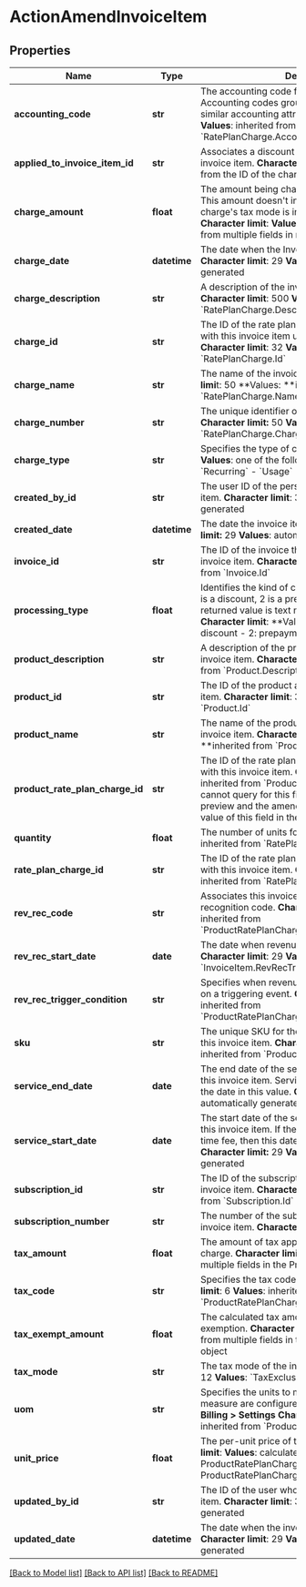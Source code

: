 # ActionAmendInvoiceItem

## Properties
Name | Type | Description | Notes
------------ | ------------- | ------------- | -------------
**accounting_code** | **str** |  The accounting code for the item&#39;s charge. Accounting codes group transactions that contain similar accounting attributes.   **Character limit**: 100  **Values**: inherited from &#x60;RatePlanCharge.AccountingCode&#x60;  | [optional] 
**applied_to_invoice_item_id** | **str** |  Associates a discount invoice item to a specific invoice item.   **Character limit**: 32  **Values**: inherited from the ID of the charge that a discount applies to  | [optional] 
**charge_amount** | **float** |  The amount being charged for the invoice item. This amount doesn&#39;t include taxes regardless if the charge&#39;s tax mode is inclusive or exclusive.   **Character limit**:  **Values**: automatically calculated from multiple fields in multiple objects  | [optional] 
**charge_date** | **datetime** |  The date when the Invoice Item is created .   **Character limit**: 29  **Values**: automatically generated  | [optional] 
**charge_description** | **str** |  A description of the invoice item&#39;s charge.   **Character limit**: 500  **Values**: inherited from &#x60;RatePlanCharge.Description&#x60;  | [optional] 
**charge_id** | **str** |  The ID of the rate plan charge that is associated with this invoice item upon object creation.   **Character limit**: 32  **Values**: inherited from &#x60;RatePlanCharge.Id&#x60;  | [optional] 
**charge_name** | **str** |  The name of the invoice item&#39;s charge. **Character limi**t: 50  **Values: **inherited from &#x60;RatePlanCharge.Name&#x60;  | [optional] 
**charge_number** | **str** |  The unique identifier of the invoice item&#39;s charge.   **Character limit:** 50  **Values:** inherited from &#x60;RatePlanCharge.ChargeNumber&#x60;  | [optional] 
**charge_type** | **str** |  Specifies the type of charge.   **Character limit**: 9  **Values**: one of the following:  - &#x60;OneTime&#x60; - &#x60;Recurring&#x60; - &#x60;Usage&#x60;  | [optional] 
**created_by_id** | **str** |  The user ID of the person who created the invoice item.   **Character limit**: 32  **Values**: automatically generated  | [optional] 
**created_date** | **datetime** |  The date the invoice item was created.   **Character limit:** 29  **Values**: automatically generated  | [optional] 
**invoice_id** | **str** |  The ID of the invoice that&#39;s associated with this invoice item.   **Character limit**: 32  **Values**: inherited from &#x60;Invoice.Id&#x60;  | [optional] 
**processing_type** | **float** |  Identifies the kind of charge where 0 is a charge, 1 is a discount, 2 is a prepayment, and 3 is a tax. The returned value is text not decimal on data sources.   **Character limit**:  **Values: **  - 0: charge - 1: discount - 2: prepayment - 3: tax  | [optional] 
**product_description** | **str** |  A description of the product associated with this invoice item.   **Character limit**: 500  **Values**: inherited from &#x60;Product.Description&#x60;  | [optional] 
**product_id** | **str** |  The ID of the product associated with this invoice item.   **Character limit**: 32  **Values**: inherited from &#x60;Product.Id&#x60;  | [optional] 
**product_name** | **str** |  The name of the product associated with this invoice item.   **Character limit**: 255  **Values: **inherited from &#x60;Product.Name&#x60;  | [optional] 
**product_rate_plan_charge_id** | **str** |  The ID of the rate plan charge that&#39;s associated with this invoice item.   **Character limit**: 32  **Values**: inherited from &#x60;ProductRatePlanCharge.Id&#x60; You cannot query for this field. Only the subscribe preview and the amend preview calls will return the value of this field in the response. | [optional] 
**quantity** | **float** |  The number of units for this invoice item.   **Values**: inherited from &#x60;RatePlanCharge.Quantity&#x60;  | [optional] 
**rate_plan_charge_id** | **str** |  The ID of the rate plan charge that&#39;s associated with this invoice item.   **Character limit**: 32  **Values**: inherited from &#x60;RatePlanCharge.Id&#x60;  | [optional] 
**rev_rec_code** | **str** |  Associates this invoice item with a specific revenue recognition code.   **Character limit**: 32  **Values**: inherited from &#x60;ProductRatePlanCharge.RevRecCode&#x60;  | [optional] 
**rev_rec_start_date** | **date** |  The date when revenue recognition is triggered.   **Character limit**: 29  **Values**: generated from &#x60;InvoiceItem.RevRecTriggerCondition&#x60;  | [optional] 
**rev_rec_trigger_condition** | **str** |  Specifies when revenue recognition begins based on a triggering event.   **Character limit**:  **Values**: inherited from &#x60;ProductRatePlanCharge&#x60;.&#x60;RevRecTriggerCondition&#x60;  | [optional] 
**sku** | **str** |  The unique SKU for the product associated with this invoice item.   **Character limit**: 255  **Values**: inherited from &#x60;Product.SKU&#x60;  | [optional] 
**service_end_date** | **date** |  The end date of the service period associated with this invoice item. Service ends one second before the date in this value.   **Character limit**: 29  **Values**: automatically generated  | [optional] 
**service_start_date** | **date** |  The start date of the service period associated with this invoice item. If the associated charge is a one-time fee, then this date is the date of that charge.   **Character limit:** 29  **Values**: automatically generated  | [optional] 
**subscription_id** | **str** |  The ID of the subscription associated with the invoice item.   **Character limit**: 32  **Values**: inherited from &#x60;Subscription.Id&#x60;  | [optional] 
**subscription_number** | **str** |  The number of the subscription associated with the invoice item.   **Character limit**:  **Values**:  | [optional] 
**tax_amount** | **float** |  The amount of tax applied to the invoice item&#39;s charge.   **Character limit**:  **Values**: calculated from multiple fields in the ProductRatePlanCharge object  | [optional] 
**tax_code** | **str** |  Specifies the tax code for taxation rules.   **Character limit**: 6  **Values**: inherited from &#x60;ProductRatePlanCharge.TaxCode&#x60;  | [optional] 
**tax_exempt_amount** | **float** |  The calculated tax amount excluded due to the exemption.   **Character limit**:  **Values**: calculated from multiple fields in the ProductRatePlanCharge object  | [optional] 
**tax_mode** | **str** |  The tax mode of the invoice item.   **Character limit**: 12  **Values**: &#x60;TaxExclusive&#x60;, &#x60;TaxInclusive&#x60;  | [optional] 
**uom** | **str** |  Specifies the units to measure usage. Units of measure are configured in the web-based UI: **Z-Billing &gt; Settings**  **Character limit**:  **Values**: inherited from &#x60;ProductRatePlanCharge.UOM&#x60;  | [optional] 
**unit_price** | **float** |  The per-unit price of the invoice item.   **Character limit**:  **Values**: calculated from multiple fields in ProductRatePlanCharge and ProductRatePlanChargeTier objets  | [optional] 
**updated_by_id** | **str** |  The ID of the user who last updated the invoice item.   **Character limit**: 32  **Values**: automatically generated  | [optional] 
**updated_date** | **datetime** |  The date when the invoice item was last updated.   **Character limit**: 29  **Values**: automatically generated  | [optional] 

[[Back to Model list]](../README.md#documentation-for-models) [[Back to API list]](../README.md#documentation-for-api-endpoints) [[Back to README]](../README.md)


